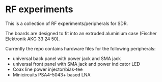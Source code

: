 # RF experiments

This is a collection of RF experiments/peripherals for SDR.

The boards are designed to fit into an extruded aluminium case (Fischer Elektronik AKG 33 24 50).

Currently the repo contains hardware files for the following peripherals:
- universal back panel with power jack and SMA jack
- universal front panel with SMA jack and power indicator LED
- Coax line power injector/bias-tee
- Minicircuits PSA4-5043+ based LNA
